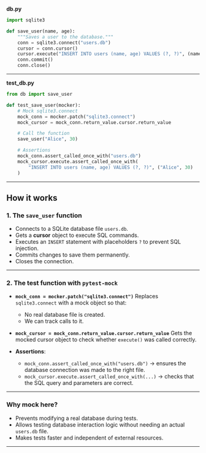 **db.py**

```python
import sqlite3

def save_user(name, age):
    """Saves a user to the database."""
    conn = sqlite3.connect("users.db")
    cursor = conn.cursor()
    cursor.execute("INSERT INTO users (name, age) VALUES (?, ?)", (name, age))
    conn.commit()
    conn.close()
```

---

**test\_db.py**

```python
from db import save_user

def test_save_user(mocker):
    # Mock sqlite3.connect
    mock_conn = mocker.patch("sqlite3.connect")
    mock_cursor = mock_conn.return_value.cursor.return_value

    # Call the function
    save_user("Alice", 30)

    # Assertions
    mock_conn.assert_called_once_with("users.db")
    mock_cursor.execute.assert_called_once_with(
        "INSERT INTO users (name, age) VALUES (?, ?)", ("Alice", 30)
    )
```

---

## **How it works**

### **1. The `save_user` function**

* Connects to a SQLite database file `users.db`.
* Gets a **cursor** object to execute SQL commands.
* Executes an `INSERT` statement with placeholders `?` to prevent SQL injection.
* Commits changes to save them permanently.
* Closes the connection.

---

### **2. The test function with `pytest-mock`**

* **`mock_conn = mocker.patch("sqlite3.connect")`**
  Replaces `sqlite3.connect` with a mock object so that:

  * No real database file is created.
  * We can track calls to it.
* **`mock_cursor = mock_conn.return_value.cursor.return_value`**
  Gets the mocked cursor object to check whether `execute()` was called correctly.
* **Assertions**:

  * `mock_conn.assert_called_once_with("users.db")` → ensures the database connection was made to the right file.
  * `mock_cursor.execute.assert_called_once_with(...)` → checks that the SQL query and parameters are correct.

---

### **Why mock here?**

* Prevents modifying a real database during tests.
* Allows testing database interaction logic without needing an actual `users.db` file.
* Makes tests faster and independent of external resources.

---
